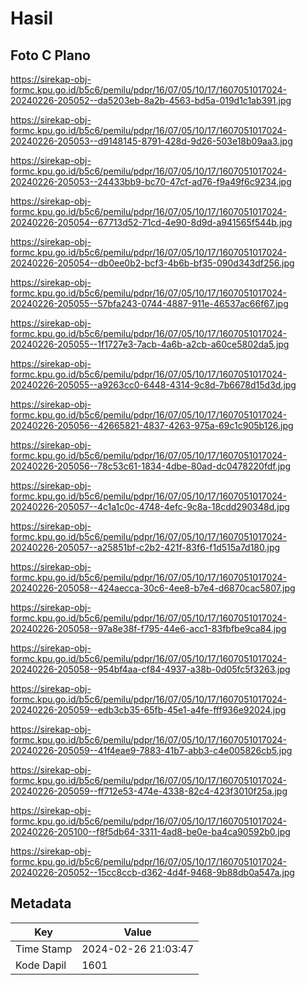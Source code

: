 # Hasil

## Foto C Plano

https://sirekap-obj-formc.kpu.go.id/b5c6/pemilu/pdpr/16/07/05/10/17/1607051017024-20240226-205052--da5203eb-8a2b-4563-bd5a-019d1c1ab391.jpg

https://sirekap-obj-formc.kpu.go.id/b5c6/pemilu/pdpr/16/07/05/10/17/1607051017024-20240226-205053--d9148145-8791-428d-9d26-503e18b09aa3.jpg

https://sirekap-obj-formc.kpu.go.id/b5c6/pemilu/pdpr/16/07/05/10/17/1607051017024-20240226-205053--24433bb9-bc70-47cf-ad76-f9a49f6c9234.jpg

https://sirekap-obj-formc.kpu.go.id/b5c6/pemilu/pdpr/16/07/05/10/17/1607051017024-20240226-205054--67713d52-71cd-4e90-8d9d-a941565f544b.jpg

https://sirekap-obj-formc.kpu.go.id/b5c6/pemilu/pdpr/16/07/05/10/17/1607051017024-20240226-205054--db0ee0b2-bcf3-4b6b-bf35-090d343df256.jpg

https://sirekap-obj-formc.kpu.go.id/b5c6/pemilu/pdpr/16/07/05/10/17/1607051017024-20240226-205055--57bfa243-0744-4887-911e-46537ac66f67.jpg

https://sirekap-obj-formc.kpu.go.id/b5c6/pemilu/pdpr/16/07/05/10/17/1607051017024-20240226-205055--1f1727e3-7acb-4a6b-a2cb-a60ce5802da5.jpg

https://sirekap-obj-formc.kpu.go.id/b5c6/pemilu/pdpr/16/07/05/10/17/1607051017024-20240226-205055--a9263cc0-6448-4314-9c8d-7b6678d15d3d.jpg

https://sirekap-obj-formc.kpu.go.id/b5c6/pemilu/pdpr/16/07/05/10/17/1607051017024-20240226-205056--42665821-4837-4263-975a-69c1c905b126.jpg

https://sirekap-obj-formc.kpu.go.id/b5c6/pemilu/pdpr/16/07/05/10/17/1607051017024-20240226-205056--78c53c61-1834-4dbe-80ad-dc0478220fdf.jpg

https://sirekap-obj-formc.kpu.go.id/b5c6/pemilu/pdpr/16/07/05/10/17/1607051017024-20240226-205057--4c1a1c0c-4748-4efc-9c8a-18cdd290348d.jpg

https://sirekap-obj-formc.kpu.go.id/b5c6/pemilu/pdpr/16/07/05/10/17/1607051017024-20240226-205057--a25851bf-c2b2-421f-83f6-f1d515a7d180.jpg

https://sirekap-obj-formc.kpu.go.id/b5c6/pemilu/pdpr/16/07/05/10/17/1607051017024-20240226-205058--424aecca-30c6-4ee8-b7e4-d6870cac5807.jpg

https://sirekap-obj-formc.kpu.go.id/b5c6/pemilu/pdpr/16/07/05/10/17/1607051017024-20240226-205058--97a8e38f-f795-44e6-acc1-83fbfbe9ca84.jpg

https://sirekap-obj-formc.kpu.go.id/b5c6/pemilu/pdpr/16/07/05/10/17/1607051017024-20240226-205058--954bf4aa-cf84-4937-a38b-0d05fc5f3263.jpg

https://sirekap-obj-formc.kpu.go.id/b5c6/pemilu/pdpr/16/07/05/10/17/1607051017024-20240226-205059--edb3cb35-65fb-45e1-a4fe-fff936e92024.jpg

https://sirekap-obj-formc.kpu.go.id/b5c6/pemilu/pdpr/16/07/05/10/17/1607051017024-20240226-205059--41f4eae9-7883-41b7-abb3-c4e005826cb5.jpg

https://sirekap-obj-formc.kpu.go.id/b5c6/pemilu/pdpr/16/07/05/10/17/1607051017024-20240226-205059--ff712e53-474e-4338-82c4-423f3010f25a.jpg

https://sirekap-obj-formc.kpu.go.id/b5c6/pemilu/pdpr/16/07/05/10/17/1607051017024-20240226-205100--f8f5db64-3311-4ad8-be0e-ba4ca90592b0.jpg

https://sirekap-obj-formc.kpu.go.id/b5c6/pemilu/pdpr/16/07/05/10/17/1607051017024-20240226-205052--15cc8ccb-d362-4d4f-9468-9b88db0a547a.jpg


## Metadata

| Key        | Value               |
| ---------- | ------------------- |
| Time Stamp | 2024-02-26 21:03:47 |
| Kode Dapil | 1601                |



